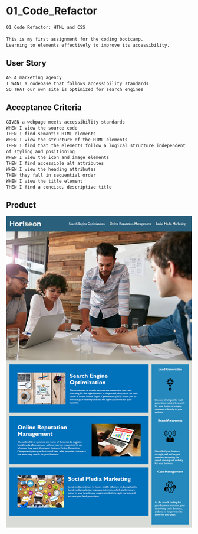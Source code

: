 # 01_Code_Refactor
```
01_Code Refactor: HTML and CSS

This is my first assignment for the coding bootcamp.
Learning to elements effectively to improve its accessibility.

```


## User Story

```
AS A marketing agency
I WANT a codebase that follows accessibility standards
SO THAT our own site is optimized for search engines
```

## Acceptance Criteria

```
GIVEN a webpage meets accessibility standards
WHEN I view the source code
THEN I find semantic HTML elements
WHEN I view the structure of the HTML elements
THEN I find that the elements follow a logical structure independent of styling and positioning
WHEN I view the icon and image elements
THEN I find accessible alt attributes
WHEN I view the heading attributes
THEN they fall in sequential order
WHEN I view the title element
THEN I find a concise, descriptive title
```


## Product

![The following image shows the web application's appearance and functionality](./Assets/product-preview.png)

